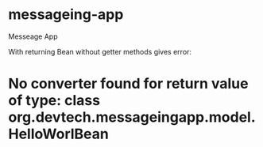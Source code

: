 # messageing-app
Messeage App

With returning Bean without getter methods gives error:

# No converter found for return value of type: class org.devtech.messageingapp.model.HelloWorlBean
